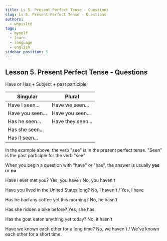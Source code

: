 ```yaml
---
title: Ls 5. Present Perfect Tense - Questions
slug: Ls 5. Present Perfect Tense - Questions
authors:
  - whoisltd
tags:
  - myself
  - learn
  - language
  - english
sidebar_position: 5
---
```


## Lesson 5. Present Perfect Tense - Questions

Have or Has + Subject + past participle

| Singular         | Plural            |
| ---------------- | ----------------- |
| Have I seen...   | Have we seen...   |
| Have you seen... | Have you seen...  |
| Has he seen...   | Have they seen... |
| Has she seen...  |                   |
| Has it seen...   |                   |

In the example above, the verb "see" is in the present perfect tense. "Seen" is the past participle for the verb "see"

When you begin a question with "have" or "has", the answer is usually **yes** or **no**

Have i ever met you?
Yes, you have / No, you haven't

Have you lived in the United States long?
No, I haven't / Yes, I have

Has he had any coffee yet this morning?
No, he hasn't

Has she ridden a bike before?
Yes, she has

Has the goat eaten anything yet today?
No, it hasn't

Have we known each other for a long time?
No, we haven't / We've known each other for a short time.
